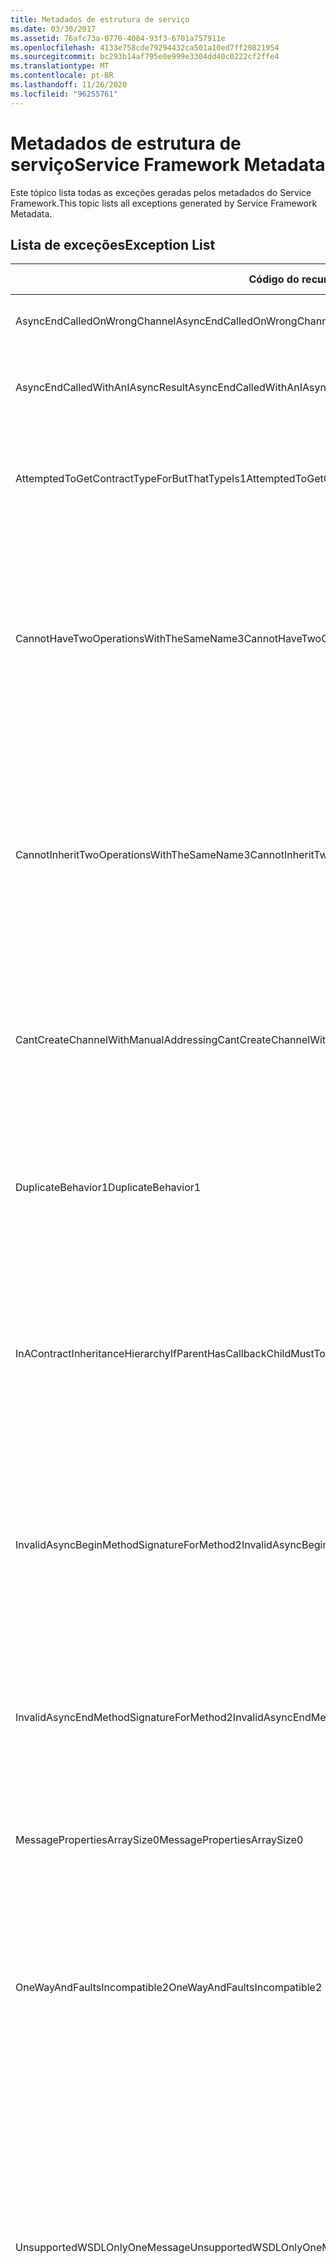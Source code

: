 ```yaml
---
title: Metadados de estrutura de serviço
ms.date: 03/30/2017
ms.assetid: 76afc73a-0770-4084-93f3-6701a757911e
ms.openlocfilehash: 4133e758cde79294432ca501a10ed7ff20821954
ms.sourcegitcommit: bc293b14af795e0e999e3304dd40c0222cf2ffe4
ms.translationtype: MT
ms.contentlocale: pt-BR
ms.lasthandoff: 11/26/2020
ms.locfileid: "96255761"
---
```

# <a name="service-framework-metadata"></a><span data-ttu-id="9c8cd-102">Metadados de estrutura de serviço</span><span class="sxs-lookup"><span data-stu-id="9c8cd-102">Service Framework Metadata</span></span>

<span data-ttu-id="9c8cd-103">Este tópico lista todas as exceções geradas pelos metadados do Service Framework.</span><span class="sxs-lookup"><span data-stu-id="9c8cd-103">This topic lists all exceptions generated by Service Framework Metadata.</span></span>  
  
## <a name="exception-list"></a><span data-ttu-id="9c8cd-104">Lista de exceções</span><span class="sxs-lookup"><span data-stu-id="9c8cd-104">Exception List</span></span>  
  
|<span data-ttu-id="9c8cd-105">Código do recurso</span><span class="sxs-lookup"><span data-stu-id="9c8cd-105">Resource Code</span></span>|<span data-ttu-id="9c8cd-106">Cadeia de caracteres de recurso</span><span class="sxs-lookup"><span data-stu-id="9c8cd-106">Resource String</span></span>|  
|-------------------|---------------------|  
|<span data-ttu-id="9c8cd-107">AsyncEndCalledOnWrongChannel</span><span class="sxs-lookup"><span data-stu-id="9c8cd-107">AsyncEndCalledOnWrongChannel</span></span>|<span data-ttu-id="9c8cd-108">Uma extremidade assíncrona foi chamada no canal errado.</span><span class="sxs-lookup"><span data-stu-id="9c8cd-108">An asynchronous End was called on the wrong channel.</span></span>|  
|<span data-ttu-id="9c8cd-109">AsyncEndCalledWithAnIAsyncResult</span><span class="sxs-lookup"><span data-stu-id="9c8cd-109">AsyncEndCalledWithAnIAsyncResult</span></span>|<span data-ttu-id="9c8cd-110">Uma extremidade assíncrona foi chamada com um IAsyncResult de um método Begin diferente.</span><span class="sxs-lookup"><span data-stu-id="9c8cd-110">An asynchronous End was called with an IAsyncResult from a different Begin method.</span></span>|  
|<span data-ttu-id="9c8cd-111">AttemptedToGetContractTypeForButThatTypeIs1</span><span class="sxs-lookup"><span data-stu-id="9c8cd-111">AttemptedToGetContractTypeForButThatTypeIs1</span></span>|<span data-ttu-id="9c8cd-112">Tentativa de obter o tipo de contrato para o especificado.</span><span class="sxs-lookup"><span data-stu-id="9c8cd-112">Attempted to get contract type for the specified.</span></span> <span data-ttu-id="9c8cd-113">O tipo não é um ServiceContract e não herda um ServiceContract.</span><span class="sxs-lookup"><span data-stu-id="9c8cd-113">The type is not a ServiceContract and it does not inherit a ServiceContract.</span></span>|  
|<span data-ttu-id="9c8cd-114">CannotHaveTwoOperationsWithTheSameName3</span><span class="sxs-lookup"><span data-stu-id="9c8cd-114">CannotHaveTwoOperationsWithTheSameName3</span></span>|<span data-ttu-id="9c8cd-115">Não é possível ter duas operações no mesmo contrato com o mesmo nome.</span><span class="sxs-lookup"><span data-stu-id="9c8cd-115">Cannot have two operations in the same contract with the same name.</span></span> <span data-ttu-id="9c8cd-116">Os métodos especificados no tipo especificado violam essa regra.</span><span class="sxs-lookup"><span data-stu-id="9c8cd-116">The specified methods in the specified type violate this rule.</span></span> <span data-ttu-id="9c8cd-117">Altere o nome de uma das operações alterando o nome do método ou usando a propriedade Name de OperationContractAttribute.</span><span class="sxs-lookup"><span data-stu-id="9c8cd-117">Change the name of one of the operations by changing the method name or by using the Name property of OperationContractAttribute.</span></span>|  
|<span data-ttu-id="9c8cd-118">CannotInheritTwoOperationsWithTheSameName3</span><span class="sxs-lookup"><span data-stu-id="9c8cd-118">CannotInheritTwoOperationsWithTheSameName3</span></span>|<span data-ttu-id="9c8cd-119">Não é possível herdar duas operações diferentes com o mesmo nome.</span><span class="sxs-lookup"><span data-stu-id="9c8cd-119">Cannot inherit two different operations with the same name.</span></span> <span data-ttu-id="9c8cd-120">A operação especificada dos contratos especificados viola essa regra.</span><span class="sxs-lookup"><span data-stu-id="9c8cd-120">The specified operation from the specified contracts violate this rule.</span></span> <span data-ttu-id="9c8cd-121">Altere o nome de uma das operações alterando o nome do método ou usando a propriedade Name de OperationContractAttribute.</span><span class="sxs-lookup"><span data-stu-id="9c8cd-121">Change the name of one of the operations by changing the method name or by using the Name property of OperationContractAttribute.</span></span>|  
|<span data-ttu-id="9c8cd-122">CantCreateChannelWithManualAddressing</span><span class="sxs-lookup"><span data-stu-id="9c8cd-122">CantCreateChannelWithManualAddressing</span></span>|<span data-ttu-id="9c8cd-123">Não é possível criar um canal para um contrato que requer uma solicitação/resposta e uma associação que requer endereçamento manual, mas só dá suporte à comunicação duplex.</span><span class="sxs-lookup"><span data-stu-id="9c8cd-123">Cannot create a channel for a contract that requires a request/reply and a binding that requires manual addressing but only supports duplex communication.</span></span>|  
|<span data-ttu-id="9c8cd-124">DuplicateBehavior1</span><span class="sxs-lookup"><span data-stu-id="9c8cd-124">DuplicateBehavior1</span></span>|<span data-ttu-id="9c8cd-125">O valor não pode ser adicionado à coleção.</span><span class="sxs-lookup"><span data-stu-id="9c8cd-125">The value cannot be added to the collection.</span></span> <span data-ttu-id="9c8cd-126">A coleção já contém um item do mesmo tipo especificado.</span><span class="sxs-lookup"><span data-stu-id="9c8cd-126">The collection already contains an item of the same specified type.</span></span> <span data-ttu-id="9c8cd-127">Essa coleção dá suporte apenas a uma instância de cada tipo.</span><span class="sxs-lookup"><span data-stu-id="9c8cd-127">This collection only supports one instance of each type.</span></span>|  
|<span data-ttu-id="9c8cd-128">InAContractInheritanceHierarchyIfParentHasCallbackChildMustToo</span><span class="sxs-lookup"><span data-stu-id="9c8cd-128">InAContractInheritanceHierarchyIfParentHasCallbackChildMustToo</span></span>|<span data-ttu-id="9c8cd-129">Como o contrato de serviço base especificado tem um contrato de retorno de chamada especificado, o contrato de serviço derivado especificado também deve especificar o tipo especificado ou um tipo derivado como seu contrato de retorno de chamada.</span><span class="sxs-lookup"><span data-stu-id="9c8cd-129">Because the specified base service contract has a specified callback contract, the specified derived service contract must also specify either the specified type, or a derived type as its callback contract.</span></span>|  
|<span data-ttu-id="9c8cd-130">InvalidAsyncBeginMethodSignatureForMethod2</span><span class="sxs-lookup"><span data-stu-id="9c8cd-130">InvalidAsyncBeginMethodSignatureForMethod2</span></span>|<span data-ttu-id="9c8cd-131">Assinatura de método Begin assíncrona inválida para o método especificado no tipo de ServiceContract especificado.</span><span class="sxs-lookup"><span data-stu-id="9c8cd-131">Invalid asynchronous Begin method signature for the specified method in the specified ServiceContract type.</span></span> <span data-ttu-id="9c8cd-132">O método Begin deve usar AsyncCallback e um objeto como os dois últimos argumentos e retornar um IAsyncResult.</span><span class="sxs-lookup"><span data-stu-id="9c8cd-132">Your begin method must take an AsyncCallback and an object as the last two arguments and return an IAsyncResult.</span></span>|  
|<span data-ttu-id="9c8cd-133">InvalidAsyncEndMethodSignatureForMethod2</span><span class="sxs-lookup"><span data-stu-id="9c8cd-133">InvalidAsyncEndMethodSignatureForMethod2</span></span>|<span data-ttu-id="9c8cd-134">Assinatura de método final assíncrona inválida para o método especificado no tipo de ServiceContract especificado.</span><span class="sxs-lookup"><span data-stu-id="9c8cd-134">Invalid asynchronous End method signature for the specified method in the specified ServiceContract type.</span></span> <span data-ttu-id="9c8cd-135">O método End deve usar IAsyncResult como o último argumento.</span><span class="sxs-lookup"><span data-stu-id="9c8cd-135">Your end method must take an IAsyncResult as the last argument.</span></span>|  
|<span data-ttu-id="9c8cd-136">MessagePropertiesArraySize0</span><span class="sxs-lookup"><span data-stu-id="9c8cd-136">MessagePropertiesArraySize0</span></span>|<span data-ttu-id="9c8cd-137">A matriz passada não tem espaço suficiente para conter todas as propriedades contidas nesta coleção.</span><span class="sxs-lookup"><span data-stu-id="9c8cd-137">The array that was passed does not have enough space to hold all the properties contained by this collection.</span></span>|  
|<span data-ttu-id="9c8cd-138">OneWayAndFaultsIncompatible2</span><span class="sxs-lookup"><span data-stu-id="9c8cd-138">OneWayAndFaultsIncompatible2</span></span>|<span data-ttu-id="9c8cd-139">O método especificado no tipo especificado é marcado como IsOneWay = true e declara um ou mais FaultContractAttributes.</span><span class="sxs-lookup"><span data-stu-id="9c8cd-139">The specified method in the specified type is marked as IsOneWay=true and declares one or more FaultContractAttributes.</span></span> <span data-ttu-id="9c8cd-140">Métodos unidirecionais não podem declarar FaultContractAttributes.</span><span class="sxs-lookup"><span data-stu-id="9c8cd-140">One-way methods cannot declare FaultContractAttributes.</span></span> <span data-ttu-id="9c8cd-141">Altere IsOneWay para false ou remova FaultContractAttributes.</span><span class="sxs-lookup"><span data-stu-id="9c8cd-141">Change IsOneWay to false or remove the FaultContractAttributes.</span></span>|  
|<span data-ttu-id="9c8cd-142">UnsupportedWSDLOnlyOneMessage</span><span class="sxs-lookup"><span data-stu-id="9c8cd-142">UnsupportedWSDLOnlyOneMessage</span></span>|<span data-ttu-id="9c8cd-143">Linguagem de descrição de serviços Web sem suporte.</span><span class="sxs-lookup"><span data-stu-id="9c8cd-143">Unsupported Web Services Description Language.</span></span> <span data-ttu-id="9c8cd-144">Somente uma parte de mensagem tem suporte para mensagens de falha.</span><span class="sxs-lookup"><span data-stu-id="9c8cd-144">Only one message part is supported for fault messages.</span></span> <span data-ttu-id="9c8cd-145">Essa mensagem de falha se refere a mais de uma parte da mensagem.</span><span class="sxs-lookup"><span data-stu-id="9c8cd-145">This fault message refers to more than one message part.</span></span> <span data-ttu-id="9c8cd-146">Se você tiver acesso de edição ao arquivo de linguagem de descrição de serviços Web, poderá corrigir o problema removendo as partes de mensagem extras, de modo que a mensagem de falha faça referência a apenas uma parte.</span><span class="sxs-lookup"><span data-stu-id="9c8cd-146">If you have edit access to the Web Services Description Language file, you can fix the problem by removing the extra message parts such that fault message references just one part.</span></span>|  
|<span data-ttu-id="9c8cd-147">UnsupportedWSDLTheFault</span><span class="sxs-lookup"><span data-stu-id="9c8cd-147">UnsupportedWSDLTheFault</span></span>|<span data-ttu-id="9c8cd-148">Linguagem de descrição de serviços Web sem suporte.</span><span class="sxs-lookup"><span data-stu-id="9c8cd-148">Unsupported Web Services Description Language.</span></span> <span data-ttu-id="9c8cd-149">A parte da mensagem de falha deve fazer referência a um elemento.</span><span class="sxs-lookup"><span data-stu-id="9c8cd-149">The fault message part must reference an element.</span></span> <span data-ttu-id="9c8cd-150">Essa mensagem de falha não se refere a um elemento.</span><span class="sxs-lookup"><span data-stu-id="9c8cd-150">This fault message does not refer to an element.</span></span> <span data-ttu-id="9c8cd-151">Se você tiver acesso de edição ao documento de linguagem de definição de serviços Web, poderá corrigir o problema referenciando um elemento de esquema usando o atributo ' element '.</span><span class="sxs-lookup"><span data-stu-id="9c8cd-151">If you have edit access to the Web Services Definition Language document, you can fix the problem by referencing a schema element using the 'element' attribute.</span></span>|  
|<span data-ttu-id="9c8cd-152">WsdlImportErrorDependencyDetail</span><span class="sxs-lookup"><span data-stu-id="9c8cd-152">WsdlImportErrorDependencyDetail</span></span>|<span data-ttu-id="9c8cd-153">Ocorreu um erro ao importar o especificado para o qual o outro valor especificado depende.</span><span class="sxs-lookup"><span data-stu-id="9c8cd-153">An error occurred while importing the specified that the other specified value is dependent on.</span></span> <span data-ttu-id="9c8cd-154">O XPath também é especificado.</span><span class="sxs-lookup"><span data-stu-id="9c8cd-154">The Xpath is also specified.</span></span>|  
|<span data-ttu-id="9c8cd-155">XsdMissingRequiredAttribute1</span><span class="sxs-lookup"><span data-stu-id="9c8cd-155">XsdMissingRequiredAttribute1</span></span>|<span data-ttu-id="9c8cd-156">Atributo necessário especificado ausente.</span><span class="sxs-lookup"><span data-stu-id="9c8cd-156">Missing the specified required attribute.</span></span>|
